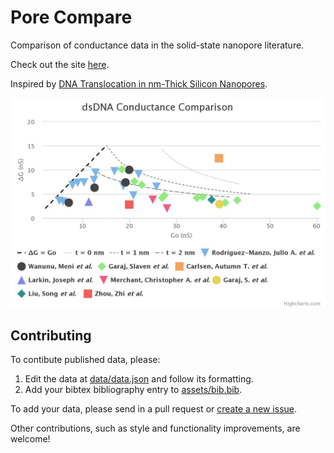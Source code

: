 # Pore Compare
Comparison of conductance data in the solid-state nanopore literature.

Check out the site [here](http://parkin.github.io/pore-compare/).

Inspired by [DNA Translocation in nm-Thick Silicon Nanopores](http://pubs.acs.org/doi/abs/10.1021/acsnano.5b02531).

![Screenshot](images/screenshot.jpg)

## Contributing

To contibute published data, please:

1. Edit the data at [data/data.json](data/data.json) and follow its formatting. 
2. Add your bibtex bibliography entry to [assets/bib.bib](assets/bib.bib).

To add your data, please send in a pull request or [create a new issue](https://github.com/parkin/pore-compare/issues). 

Other contributions, such as style and functionality improvements, are welcome!

